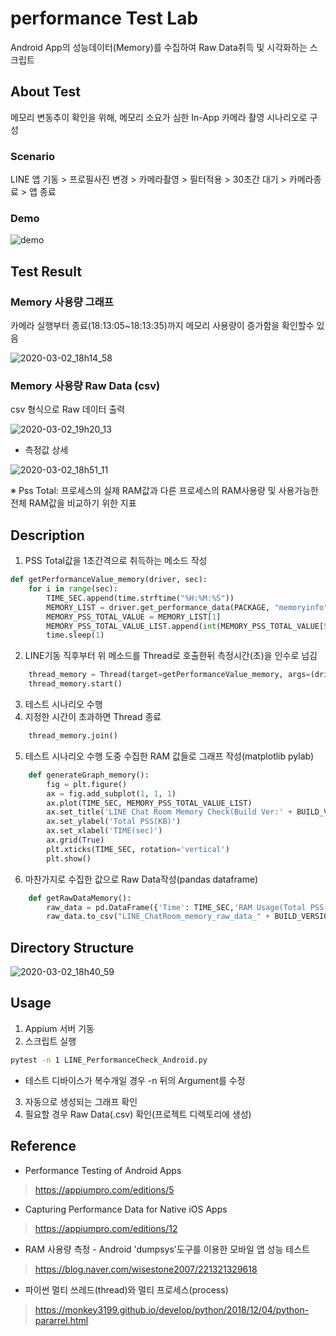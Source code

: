 # performance Test Lab
Android App의 성능데이터(Memory)를 수집하여 Raw Data취득 및 시각화하는 스크립트 

## About Test
메모리 변동추이 확인을 위해, 메모리 소요가 심한 In-App 카메라 촬영 시나리오로 구성

### Scenario
LINE 앱 기동 > 프로필사진 변경 > 카메라촬영 > 필터적용 > 30초간 대기 > 카메라종료 > 앱 종료

### Demo

![demo](https://user-images.githubusercontent.com/25470405/75669744-e5f80600-5cbe-11ea-8b98-4fe3069840e7.gif)


## Test Result
### Memory 사용량 그래프
카메라 실행부터 종료(18:13:05~18:13:35)까지 메모리 사용량이 증가함을 확인할수 있음

![2020-03-02_18h14_58](https://user-images.githubusercontent.com/25470405/75662022-c0b0cb00-5cb1-11ea-9a2e-c11e7329027a.png)

###  Memory 사용량 Raw Data (csv)
csv 형식으로 Raw 데이터 출력

![2020-03-02_19h20_13](https://user-images.githubusercontent.com/25470405/75667679-67e63000-5cbb-11ea-8660-c0482ae2386f.png)


* 측정값 상세

![2020-03-02_18h51_11](https://user-images.githubusercontent.com/25470405/75665046-de346380-5cb6-11ea-8823-732dfc083236.png)

※ Pss Total: 프로세스의 실제 RAM값과 다른 프로세스의 RAM사용량 및 사용가능한 전체 RAM값을 비교하기 위한 지표


## Description
1. PSS Total값을 1초간격으로 취득하는 메소드 작성
```python
def getPerformanceValue_memory(driver, sec):
    for i in range(sec):
        TIME_SEC.append(time.strftime("%H:%M:%S"))
        MEMORY_LIST = driver.get_performance_data(PACKAGE, "memoryinfo", TIME_OUT)
        MEMORY_PSS_TOTAL_VALUE = MEMORY_LIST[1]
        MEMORY_PSS_TOTAL_VALUE_LIST.append(int(MEMORY_PSS_TOTAL_VALUE[5]))
        time.sleep(1)
```
2. LINE기동 직후부터 위 메소드를 Thread로 호출한뒤 측정시간(초)을 인수로 넘김
```python
    thread_memory = Thread(target=getPerformanceValue_memory, args=(driver, 35))
    thread_memory.start()
```
3. 테스트 시나리오 수행 
4. 지정한 시간이 초과하면 Thread 종료
```python
    thread_memory.join()
```
5. 테스트 시나리오 수행 도중 수집한 RAM 값들로 그래프 작성(matplotlib pylab)
```python
    def generateGraph_memory():
        fig = plt.figure()
        ax = fig.add_subplot(1, 1, 1)
        ax.plot(TIME_SEC, MEMORY_PSS_TOTAL_VALUE_LIST)
        ax.set_title('LINE Chat Room Memory Check(Build Ver:' + BUILD_VERSION + ')')
        ax.set_ylabel('Total PSS(KB)')
        ax.set_xlabel('TIME(sec)')
        ax.grid(True)
        plt.xticks(TIME_SEC, rotation='vertical')
        plt.show()
```
6. 마찬가지로 수집한 값으로 Raw Data작성(pandas dataframe)
```python
    def getRawDataMemory():
        raw_data = pd.DataFrame({'Time': TIME_SEC,'RAM Usage(Total PSS(KB))': MEMORY_PSS_TOTAL_VALUE_LIST}, columns=['Time', 'RAM Usage(Total PSS(KB))'])
        raw_data.to_csv("LINE_ChatRoom_memory_raw_data_" + BUILD_VERSION + ".csv", index=False)
```


## Directory Structure
![2020-03-02_18h40_59](https://user-images.githubusercontent.com/25470405/75667991-e93dc280-5cbb-11ea-83b2-c6ac683c4efd.png)

## Usage
1. Appium 서버 기동
2. 스크립트 실행 
```sh
pytest -n 1 LINE_PerformanceCheck_Android.py
```
* 테스트 디바이스가 복수개일 경우 -n 뒤의 Argument를 수정
3. 자동으로 생성되는 그래프 확인
4. 필요할 경우 Raw Data(.csv) 확인(프로젝트 디렉토리에 생성)


## Reference

* Performance Testing of Android Apps
> https://appiumpro.com/editions/5

* Capturing Performance Data for Native iOS Apps
> https://appiumpro.com/editions/12

* RAM 사용량 측정 - Android 'dumpsys'도구를 이용한 모바일 앱 성능 테스트
> https://blog.naver.com/wisestone2007/221321329618

* 파이썬 멀티 쓰레드(thread)와 멀티 프로세스(process)
> https://monkey3199.github.io/develop/python/2018/12/04/python-pararrel.html
